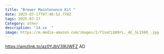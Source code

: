 ```yaml
---
title: "Brewer Maintenance Kit "
date: 2025-07-17T07:46:52.778Z
tags: 2025-07-17
Category: other
description: "14.xx  "
image: https://m.media-amazon.com/images/I/71soCLQA9rL._AC_SL1500_.jpg
---
```

https://amzlink.to/az0YJbV39UWFZ
AD